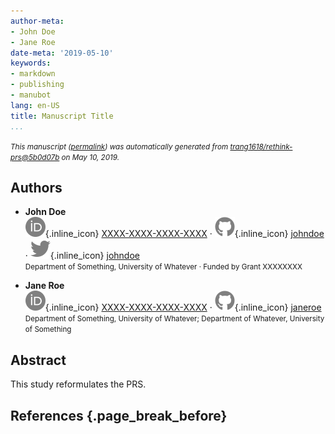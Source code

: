 ```yaml
---
author-meta:
- John Doe
- Jane Roe
date-meta: '2019-05-10'
keywords:
- markdown
- publishing
- manubot
lang: en-US
title: Manuscript Title
...
```







<small><em>
This manuscript
([permalink](https://trang1618.github.io/rethink-prs/v/5b0d07b804a91e9298156a4118a90872020926e4/))
was automatically generated
from [trang1618/rethink-prs@5b0d07b](https://github.com/trang1618/rethink-prs/tree/5b0d07b804a91e9298156a4118a90872020926e4)
on May 10, 2019.
</em></small>

## Authors



+ **John Doe**<br>
    ![ORCID icon](images/orcid.svg){.inline_icon}
    [XXXX-XXXX-XXXX-XXXX](https://orcid.org/XXXX-XXXX-XXXX-XXXX)
    · ![GitHub icon](images/github.svg){.inline_icon}
    [johndoe](https://github.com/johndoe)
    · ![Twitter icon](images/twitter.svg){.inline_icon}
    [johndoe](https://twitter.com/johndoe)<br>
  <small>
     Department of Something, University of Whatever
     · Funded by Grant XXXXXXXX
  </small>

+ **Jane Roe**<br>
    ![ORCID icon](images/orcid.svg){.inline_icon}
    [XXXX-XXXX-XXXX-XXXX](https://orcid.org/XXXX-XXXX-XXXX-XXXX)
    · ![GitHub icon](images/github.svg){.inline_icon}
    [janeroe](https://github.com/janeroe)<br>
  <small>
     Department of Something, University of Whatever; Department of Whatever, University of Something
  </small>



## Abstract

This study reformulates the PRS.


## References {.page_break_before}

<!-- Explicitly insert bibliography here -->
<div id="refs"></div>
